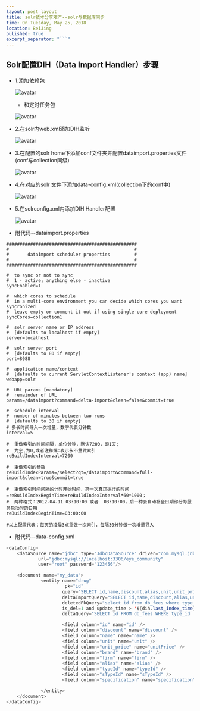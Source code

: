 ```yaml
---
layout: post_layout
title: solr技术分享难产--solr与数据库同步
time: On Tuesday, May 25, 2018
location: BeiJing
pulished: true
excerpt_separator: "```"
---
```


## Solr配置DIH（Data Import Handler）步骤
* 1.添加依赖包

    ![avatar](https://kujmsliwang.github.io/assets/img/solr/dih1.png)
   * 和定时任务包

    ![avatar](https://kujmsliwang.github.io/assets/img/solr/dih2.png)
* 2.在solr内web.xml添加DIH监听

    ![avatar](https://kujmsliwang.github.io/assets/img/solr/dih3.png)
* 3.在配置的solr home下添加conf文件夹并配置dataimport.properties文件(conf与collection同级)

    ![avatar](https://kujmsliwang.github.io/assets/img/solr/dih4.png)
* 4.在对应的solr 文件下添加data-config.xml(collection下的conf中)

    ![avatar](https://kujmsliwang.github.io/assets/img/solr/dih5.png)
* 5.在solrconfig.xml内添加DIH Handler配置

    ![avatar](https://kujmsliwang.github.io/assets/img/solr/dih6.png)

* 附代码--dataimport.properties
```mysql
#################################################
#                                               #
#       dataimport scheduler properties         #
#                                               #
#################################################

#  to sync or not to sync
#  1 - active; anything else - inactive
syncEnabled=1

#  which cores to schedule
#  in a multi-core environment you can decide which cores you want syncronized
#  leave empty or comment it out if using single-core deployment
syncCores=collection1

#  solr server name or IP address
#  [defaults to localhost if empty]
server=localhost

#  solr server port
#  [defaults to 80 if empty]
port=8088

#  application name/context
#  [defaults to current ServletContextListener's context (app) name]
webapp=solr

#  URL params [mandatory]
#  remainder of URL
params=/dataimport?command=delta-import&clean=false&commit=true

#  schedule interval
#  number of minutes between two runs
#  [defaults to 30 if empty]
# 多长时间导入一次增量，数字代表分钟数
interval=5

#  重做索引的时间间隔，单位分钟，默认7200，即1天;
#  为空,为0,或者注释掉:表示永不重做索引
reBuildIndexInterval=7200

#  重做索引的参数
reBuildIndexParams=/select?qt=/dataimport&command=full-import&clean=true&commit=true

#  重做索引时间间隔的计时开始时间，第一次真正执行的时间=reBuildIndexBeginTime+reBuildIndexInterval*60*1000；
#  两种格式：2012-04-11 03:10:00 或者  03:10:00，后一种会自动补全日期部分为服务启动时的日期
reBuildIndexBeginTime=03:00:00

#以上配置代表：每天的凌晨3点重做一次索引，每隔30分钟做一次增量导入

```

* 附代码--data-config.xml
```java
<dataConfig>
    <dataSource name="jdbc" type="JdbcDataSource" driver="com.mysql.jdbc.Driver"
            url="jdbc:mysql://localhost:3306/eye_community"
            user="root" password="123456"/>

    <document name="my_data">
             <entity name="drug"
                      pk="id"
                     query="SELECT id,name,discount,alias,unit,unit_price,brand,firm,type_id typeId,s_type_id sTypeId,specification from db_fees where type_id !=2 and is_del=0"
                     deltaImportQuery="SELECT id,name,discount,alias,unit,unit_price,brand,firm,type_id typeId,s_type_id sTypeId,specification from db_fees where type_id !=2 and is_del=0 and id='${dataimporter.delta.id}'"
                     deletedPkQuery="select id from db_fees where type_id !=2 and
                     is_del=1 and update_time > '${dih.last_index_time}'"
                     deltaQuery="SELECT id FROM db_fees WHERE type_id !=2 and is_del=0 and update_time> '${dih.last_index_time}'" >

                     <field column="id" name="id" />
                     <field column="discount" name="discount" />
                     <field column="name" name="name" />
                     <field column="unit" name="unit" />
                     <field column="unit_price" name="unitPrice" />
                     <field column="brand" name="brand" />
                     <field column="firm" name="firm" />
                     <field column="alias" name="alias" />
                     <field column="typeId" name="typeId" />
                     <field column="sTypeId" name="sTypeId" />
                     <field column="specification" name="specification" />

             </entity>
    </document>
</dataConfig>
```
